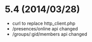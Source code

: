 
5.4 (2014/03/28)
================

* curl to replace http_client.php 
* /presences/online api changed
* /groups/:gid/members api changed


